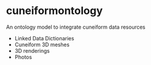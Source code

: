 # cuneiformontology
An ontology model to integrate cuneiform data resources

* Linked Data Dictionaries
* Cuneiform 3D meshes
* 3D renderings
* Photos
